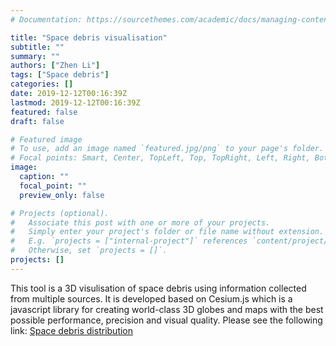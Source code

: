 ```yaml
---
# Documentation: https://sourcethemes.com/academic/docs/managing-content/

title: "Space debris visualisation"
subtitle: ""
summary: ""
authors: ["Zhen Li"]
tags: ["Space debris"]
categories: []
date: 2019-12-12T00:16:39Z
lastmod: 2019-12-12T00:16:39Z
featured: false
draft: false

# Featured image
# To use, add an image named `featured.jpg/png` to your page's folder.
# Focal points: Smart, Center, TopLeft, Top, TopRight, Left, Right, BottomLeft, Bottom, BottomRight.
image:
  caption: ""
  focal_point: ""
  preview_only: false

# Projects (optional).
#   Associate this post with one or more of your projects.
#   Simply enter your project's folder or file name without extension.
#   E.g. `projects = ["internal-project"]` references `content/project/deep-learning/index.md`.
#   Otherwise, set `projects = []`.
projects: []
---
```

This tool is a 3D visulisation of space debris using information collected from multiple sources. It is developed based on Cesium.js which is a javascript library for creating world-class 3D globes and maps with the best possible performance, precision and visual quality.
Please see the following link:
<a href="https://spacegeodesy.bitbucket.io/spacedebris_viewer/space_debris.html" target="_blank">Space debris distribution</a>


